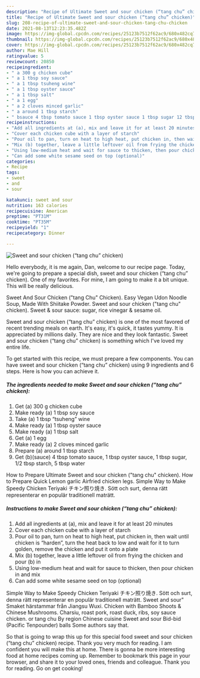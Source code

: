 ```yaml
---
description: "Recipe of Ultimate Sweet and sour chicken (“tang chu” chicken)"
title: "Recipe of Ultimate Sweet and sour chicken (“tang chu” chicken)"
slug: 208-recipe-of-ultimate-sweet-and-sour-chicken-tang-chu-chicken
date: 2021-08-13T12:23:35.482Z
image: https://img-global.cpcdn.com/recipes/25123b7512f62ac9/680x482cq70/sweet-and-sour-chicken-tang-chu-chicken-recipe-main-photo.jpg
thumbnail: https://img-global.cpcdn.com/recipes/25123b7512f62ac9/680x482cq70/sweet-and-sour-chicken-tang-chu-chicken-recipe-main-photo.jpg
cover: https://img-global.cpcdn.com/recipes/25123b7512f62ac9/680x482cq70/sweet-and-sour-chicken-tang-chu-chicken-recipe-main-photo.jpg
author: Mae Hill
ratingvalue: 5
reviewcount: 20850
recipeingredient:
- " a 300 g chicken cube"
- " a 1 tbsp soy sauce"
- " a 1 tbsp tsuheng wine"
- " a 1 tbsp oyster sauce"
- " a 1 tbsp salt"
- " a 1 egg"
- " a 2 cloves minced garlic"
- " a around 1 tbsp starch"
- " bsauce 4 tbsp tomato sauce 1 tbsp oyster sauce 1 tbsp sugar 12 tbsp starch 5 tbsp water"
recipeinstructions:
- "Add all ingredients at (a), mix and leave it for at least 20 minutes"
- "Cover each chicken cube with a layer of starch"
- "Pour oil to pan, turn on heat to high heat, put chicken in, then wait until chicken is “harden”, turn the heat back to low and wait for it to turn golden, remove the chicken and put it onto a plate"
- "Mix (b) together, leave a little leftover oil from frying the chicken and pour (b) in"
- "Using low-medium heat and wait for sauce to thicken, then pour chicken in and mix"
- "Can add some white sesame seed on top (optional)"
categories:
- Recipe
tags:
- sweet
- and
- sour

katakunci: sweet and sour 
nutrition: 163 calories
recipecuisine: American
preptime: "PT31M"
cooktime: "PT35M"
recipeyield: "1"
recipecategory: Dinner

---
```



![Sweet and sour chicken (“tang chu” chicken)](https://img-global.cpcdn.com/recipes/25123b7512f62ac9/680x482cq70/sweet-and-sour-chicken-tang-chu-chicken-recipe-main-photo.jpg)

Hello everybody, it is me again, Dan, welcome to our recipe page. Today, we're going to prepare a special dish, sweet and sour chicken (“tang chu” chicken). One of my favorites. For mine, I am going to make it a bit unique. This will be really delicious.

Sweet And Sour Chicken (&#34;tang Chu&#34; Chicken). Easy Vegan Udon Noodle Soup, Made With Shiitake Powder. Sweet and sour chicken (&#34;tang chu&#34; chicken). Sweet &amp; sour sauce: sugar, rice vinegar &amp; sesame oil.

Sweet and sour chicken (“tang chu” chicken) is one of the most favored of recent trending meals on earth. It's easy, it's quick, it tastes yummy. It is appreciated by millions daily. They are nice and they look fantastic. Sweet and sour chicken (“tang chu” chicken) is something which I've loved my entire life.


To get started with this recipe, we must prepare a few components. You can have sweet and sour chicken (“tang chu” chicken) using 9 ingredients and 6 steps. Here is how you can achieve it.

<!--inarticleads1-->

##### The ingredients needed to make Sweet and sour chicken (“tang chu” chicken):

1. Get  (a) 300 g chicken cube
1. Make ready  (a) 1 tbsp soy sauce
1. Take  (a) 1 tbsp “tsuheng” wine
1. Make ready  (a) 1 tbsp oyster sauce
1. Make ready  (a) 1 tbsp salt
1. Get  (a) 1 egg
1. Make ready  (a) 2 cloves minced garlic
1. Prepare  (a) around 1 tbsp starch
1. Get  (b)(sauce) 4 tbsp tomato sauce, 1 tbsp oyster sauce, 1 tbsp sugar, 1/2 tbsp starch, 5 tbsp water


How to Prepare Ultimate Sweet and sour chicken (&#34;tang chu&#34; chicken). How to Prepare Quick Lemon garlic Airfried chicken legs. Simple Way to Make Speedy Chicken Teriyaki チキン照り焼き. Sött och surt, denna rätt representerar en populär traditionell maträtt. 

<!--inarticleads2-->

##### Instructions to make Sweet and sour chicken (“tang chu” chicken):

1. Add all ingredients at (a), mix and leave it for at least 20 minutes
1. Cover each chicken cube with a layer of starch
1. Pour oil to pan, turn on heat to high heat, put chicken in, then wait until chicken is “harden”, turn the heat back to low and wait for it to turn golden, remove the chicken and put it onto a plate
1. Mix (b) together, leave a little leftover oil from frying the chicken and pour (b) in
1. Using low-medium heat and wait for sauce to thicken, then pour chicken in and mix
1. Can add some white sesame seed on top (optional)


Simple Way to Make Speedy Chicken Teriyaki チキン照り焼き. Sött och surt, denna rätt representerar en populär traditionell maträtt. Sweet and sour&#34; Smaket härstammar från Jiangsu Wuxi. Chicken with Bamboo Shoots &amp; Chinese Mushrooms. Charsiu, roast pork, roast duck, ribs, soy sauce chicken. or tang chu By region Chinese cuisine Sweet and sour Bid-bid (Pacific Tenpounder) balls Some authors say that. 

So that is going to wrap this up for this special food sweet and sour chicken (“tang chu” chicken) recipe. Thank you very much for reading. I am confident you will make this at home. There is gonna be more interesting food at home recipes coming up. Remember to bookmark this page in your browser, and share it to your loved ones, friends and colleague. Thank you for reading. Go on get cooking!

